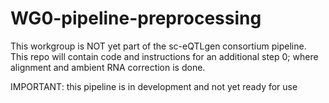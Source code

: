 # WG0-pipeline-preprocessing
This workgroup is NOT yet part of the sc-eQTLgen consortium pipeline. This repo will contain code and instructions for an additional step 0; where alignment and ambient RNA correction is done.

IMPORTANT: this pipeline is in development and not yet ready for use
